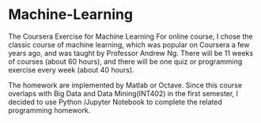 # Machine-Learning
The Coursera Exercise for Machine Learning
For online course, I chose the classic course of machine learning, which was popular on Coursera a few years ago, and was taught by Professor Andrew Ng. There will be 11 weeks of courses (about 60 hours), and there will be one quiz or programming exercise every week (about 40 hours). 

The homework are implemented by Matlab or Octave. Since this course overlaps with Big Data and Data Mining(INT402) in the first semester, I decided to use Python /Jupyter Notebook to complete the related programming homework.
